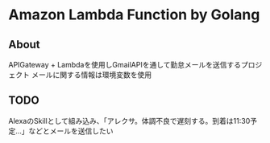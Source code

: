 # Amazon Lambda Function by Golang

## About
APIGateway + Lambdaを使用しGmailAPIを通して勤怠メールを送信するプロジェクト
メールに関する情報は環境変数を使用

## TODO
AlexaのSkillとして組み込み、「アレクサ。体調不良で遅刻する。到着は11:30予定...」などとメールを送信したい
